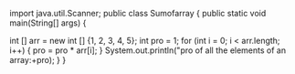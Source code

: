 import java.util.Scanner;
public class Sumofarray
{
public static void main(String[] args)
{

int [] arr = new int [] {1, 2, 3, 4, 5};
int pro = 1;
for (int i = 0; i &lt; arr.length; i++) {
pro = pro * arr[i];
}
System.out.println("pro of all the elements of an array:+pro);
}
}

